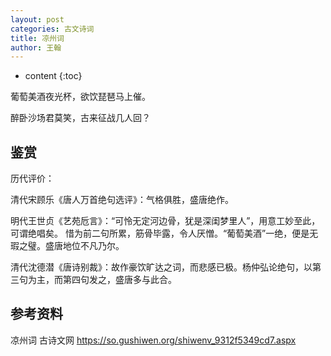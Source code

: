 ```yaml
---
layout: post
categories: 古文诗词
title: 凉州词
author: 王翰
---
```

* content
{:toc}

葡萄美酒夜光杯，欲饮琵琶马上催。

醉卧沙场君莫笑，古来征战几人回？

## 鉴赏

历代评价：

清代宋顾乐《唐人万首绝句选评》：气格俱胜，盛唐绝作。

明代王世贞《艺苑卮言》：“可怜无定河边骨，犹是深闺梦里人”，用意工妙至此，可谓绝唱矣。
惜为前二句所累，筋骨毕露，令人厌憎。“葡萄美酒”一绝，便是无瑕之璧。盛唐地位不凡乃尔。

清代沈德潜《唐诗别裁》：故作豪饮旷达之词，而悲感已极。杨仲弘论绝句，以第三句为主，而第四句发之，盛唐多与此合。

## 参考资料

凉州词  古诗文网 <https://so.gushiwen.org/shiwenv_9312f5349cd7.aspx>

